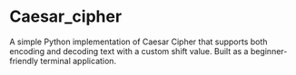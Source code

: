 # Caesar_cipher
A simple Python implementation of Caesar Cipher that supports both encoding and decoding text with a custom shift value. Built as a beginner-friendly terminal application.
